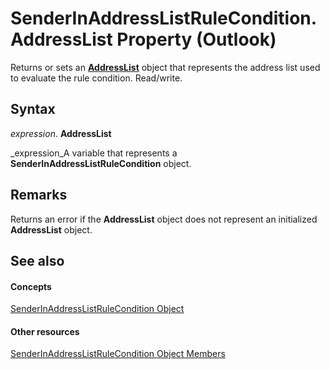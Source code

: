 
# SenderInAddressListRuleCondition.AddressList Property (Outlook)

Returns or sets an  **[AddressList](84611afe-48b1-185b-df4b-0f004e7436ff.md)** object that represents the address list used to evaluate the rule condition. Read/write.


## Syntax

 _expression_. **AddressList**

 _expression_A variable that represents a  **SenderInAddressListRuleCondition** object.


## Remarks

Returns an error if the  **AddressList** object does not represent an initialized **AddressList** object.


## See also


#### Concepts


 [SenderInAddressListRuleCondition Object](c43aa055-8d4f-e264-07dd-4c5519faf1c7.md)
#### Other resources


 [SenderInAddressListRuleCondition Object Members](260ce9da-395c-5b4e-2234-3e4e9013ac14.md)
